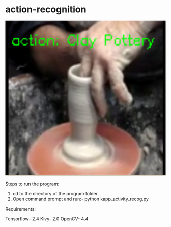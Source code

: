 # action-recognition


![img](https://github.com/computervisionpro/action-recognition/blob/main/activity-recognition.png)


Steps to run the program:

1. cd to the directory of the program folder
2. Open command prompt and run:- python kapp_activity_recog.py



Requirements:

Tensorflow- 2.4
Kivy- 2.0
OpenCV- 4.4
